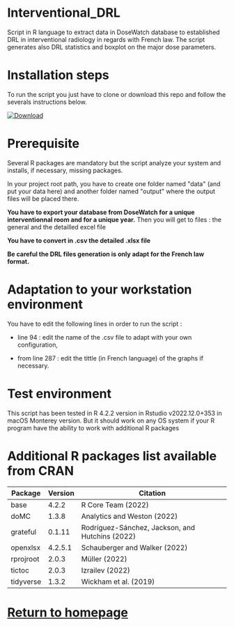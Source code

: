 # Interventional_DRL

Script in R language to extract data in DoseWatch database to established DRL in interventional radiology in regards with French law. The script generates also DRL statistics and boxplot on the major dose parameters.

# Installation steps

To run the script you just have to clone or download this repo and follow the severals instructions below.

[![Download](https://img.shields.io/badge/DRL-download-red)](https://github.com/fgardavaud/Interventional_DRL/archive/refs/heads/master.zip)

# Prerequisite

Several R packages are mandatory but the script analyze your system and installs, if necessary, missing packages.

In your project root path, you have to create one folder named "data" (and put your data here) and another folder named "output" where the output files will be placed there.

**You have to export your database from DoseWatch for a unique interventionnal room and for a unique year.** Then you will get to files : the general and the detailled excel file

**You have to convert in .csv the detailed .xlsx file**

**Be careful the DRL files generation is only adapt for the French law format.**

# Adaptation to your workstation environment

You have to edit the following lines in order to run the script :

-   line 94 : edit the name of the .csv file to adapt with your own configuration,

-   from line 287 : edit the tittle (in French language) of the graphs if necessary.

# Test environment

This script has been tested in R 4.2.2 version in Rstudio v2022.12.0+353 in macOS Monterey version. But it should work on any OS system if your R program have the ability to work with additional R packages

# Additional R packages list available from CRAN

| **Package** | **Version** | **Citation**                                    |
|-------------|-------------|-------------------------------------------------|
| base        | 4.2.2       | R Core Team (2022)                              |
| doMC        | 1.3.8       | Analytics and Weston (2022)                     |
| grateful    | 0.1.11      | Rodríguez-Sánchez, Jackson, and Hutchins (2022) |
| openxlsx    | 4.2.5.1     | Schauberger and Walker (2022)                   |
| rprojroot   | 2.0.3       | Müller (2022)                                   |
| tictoc      | 2.0.3       | Izrailev (2022)                                 |
| tidyverse   | 1.3.2       | Wickham et al. (2019)                           |

# [Return to homepage](https://fgardavaud.github.io/)
